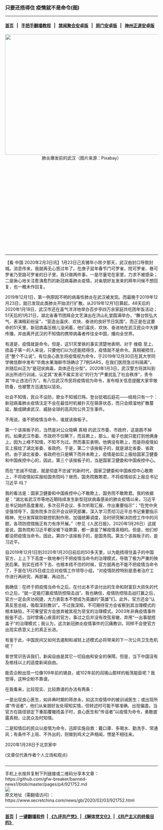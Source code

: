 ### 只要还捂得住 疫情就不是命令(图)
------------------------

#### [首页](https://github.com/gfw-breaker/banned-news1/blob/master/README.md) &nbsp;&nbsp;|&nbsp;&nbsp; [手把手翻墙教程](https://github.com/gfw-breaker/guides/wiki) &nbsp;&nbsp;|&nbsp;&nbsp; [禁闻聚合安卓版](https://github.com/gfw-breaker/bn-android) &nbsp;&nbsp;|&nbsp;&nbsp; [网门安卓版](https://github.com/oGate2/oGate) &nbsp;&nbsp;|&nbsp;&nbsp; [神州正道安卓版](https://github.com/SzzdOgate/update) 



<div class="article_right" style="fone-color:#000">
 <p style="text-align: center;">
  <img alt="" src="https://img3.secretchina.com/pic/2020/2-3/p2618791a741143929-ss.jpg" style="height:396px; width:600px"/>
  <br>
   肺炎爆发前的武汉（图片来源：Pixabay）
   <span id="hideid" name="hideid" style="color:red;display:none;">
    <span href="https://www.secretchina.com">
    </span>
   </span>
  </br>
 </p>
 <div id="txt-mid1-t21-2017">
  <ins class="adsbygoogle" data-ad-client="ca-pub-1276641434651360" data-ad-slot="2451032099" style="display:inline-block;width:336px;height:280px">
  </ins>
  

---


  </div>
 </div>
 <p>
  【看
  <span href="https://www.secretchina.com" target="_blank">
   中国
  </span>
  2020年2月3日讯】1月23日己亥猪年小除夕那天，武汉由封口导致封城。消息传来，我就再无心思过年了。在庚子鼠年春节门可罗雀、院可罗雀、巷可罗雀乃至路可罗雀的日子里，我只做两件事，一是尽量宅在家里，力求不被感染；二是揪心地关注愈演愈烈的新冠病毒肺炎疫情，对亲朋好友发来的拜年问候不想回复，也一概未作回复。
  <span id="hideid" name="hideid" style="color:red;display:none;">
   <span href="https://www.secretchina.com">
   </span>
  </span>
 </p>
 <p>
  2019年12月1日，第一例原因不明的病毒性肺炎在武汉被发现。而最晚于2019年12月23日，就已发现此类肺炎开始流行扩散。从2019年12月1日算起，48天后的2020年1月18日，武汉市还在喜气洋洋地举办百步亭四万余家庭共吃团年饭活动；51天后的1月21日，湖北省春节团拜会文艺演出在洪山礼堂圆满举办，“舞台恢弘大气、表演精彩纷呈”，“营造出喜庆、欢快、奋进的良好节日氛围”。而正是在这要命的51天里，新冠病毒压根儿没闲着，他们喜庆、欢快、奋进地在武汉民众中大肆传播，并由离开武汉的不知情的携带病毒者传往全中国，播向全世界。
 </p>
 <p>
  有道是，疫情就是命令。但是，这51天里铁的事实清楚地表明，对于
  <span href="https://www.secretchina.com/news/gb/tag/维稳" target="_blank">
   维稳
  </span>
  至上、捂盖子第一的人来说，只要他们以为还能捂得住，疫情就不是命令。真相被捂住，还“整个不让说”。有位良心医生将疫情视为命令，于2019年12月30日在其大学同学微信群中发布“华南水果海鲜市场确诊了7例SARS，在我们医院急诊科隔离”，并随后纠正为“是冠状病毒，具体还在分型”。2020年1月3日，武汉警方将其叫到派出所进行训诫，认定其“发表不属实言论”的行为“严重扰乱了社会秩序”，责令其“中止违法行为”。有八位武汉市民将疫情视为命令，发布相关信息提醒大家早做防备，也被警方迅速加以惩处。
 </p>
 <p>
  社会不知情，民众不设防，歌女不知城已殇，登台犹唱后庭花——结局只有一个：新冠病毒肺炎疫情注定不会在最佳时机被扑灭在萌芽状态，而只会顺溜地扩散蔓延，酿成肆虐武汉、威胁全球的高风险公共卫生事件。
 </p>
 <p>
  不用说，谁不把疫情当命令，谁就该挨板子。
 </p>
 <p>
  第一个该挨板子的，当然是对公众隐瞒
  <span href="https://www.secretchina.com/news/gb/tag/真相" target="_blank">
   真相
  </span>
  的武汉市委、市政府，这是跑不掉的。如果武汉市委、市政府不仅瞒下，而且欺上，那么，板子也就只能打到他俩身上。因为上峰不知情，不知不为过。然而事实表明，他俩没有欺上，而是将疫情如实上报给了湖北省委、省政府。于是，第二个该挨板子的，就是湖北省委、省政府。由于湖北省委、省政府也只是瞒下而并未欺上，疫情是如实上报给国家卫健委和中国疾控中心的，因此，第三个该挨板子的，当是国家卫健委和中国疾控中心。
 </p>
 <p>
  而在“忠诚不彻底，就是彻底不忠诚”的新时代，国家卫健委和中国疾控中心敢欺上，不将疫情如实报给国务院吗？继而，国务院敢欺君，不将疫情如实上报总书记
  <span href="https://www.secretchina.com/news/gb/tag/习近平" target="_blank">
   习近平
  </span>
  吗？
 </p>
 <p>
  我的看法是：国家卫健委和中国疾控中心不敢欺上，国务院不敢欺君。我的依据是：“湖北省武汉市等地近期陆续发生新型冠状病毒感染的肺炎疫情以来，习近平总书记始终高度重视，多次召开会议、多次听取汇报、作出重要指示”；“在党中央坚强领导下，国务院多次召开会议研究部署，深入学习贯彻习近平总书记重要指示精神，充分发挥联防联控机制作用，加强统筹调度，及时研究解决防控工作中的问题，各项防控措施正有力有序开展。”（参见《人民日报》，2020年1月26日）这就是说，国务院和习近平都没被下级欺蒙，都一直是了解疫情真相的。但是，他们却都没把疫情当命令。因此，第四个该挨板子的，是国务院。第五个该挨板子的，是习近平。
 </p>
 <p>
  自2019年12月1日到2020年1月20日前后的50多天里，以为能捂得住盖子的中国官方，上上下下高度一致地奉行不把疫情当命令的治理模式，导致了极为严重的殃民后果。到实在捂不下去、也根本捂不住的时候，官方就再也不能不把疫情当命令了，于是在1月25日成立应对疫情工作领导小组，“对疫情防控特别是患者治疗工作进行再研究、再部署、再动员。”
 </p>
 <p>
  我确信：在终于把疫情当命令之后，在付出本不该付出的生命和财富巨大损失的代价之后，“就一定能打赢疫情防控阻击战”。我也确信，疫情防控阻击战打赢之后，官方一定会庆功祝捷，大力表彰本不想成为英雄的“英雄”们。此外，官方还会“认真反思总结，吸取深刻教训”。不过我深知，不可期待官方会省察到其治理模式的根本缺陷，不可奢望官方会放弃被其视为至宝的治理模式。2003年非典疫情事件殷鉴不远，当时曾痛心疾首的官方，事过之后并没有改弦易辙，弃用“一出事就捂盖子”的治理模式；我认为，这次新冠肺炎疫情事件的沉痛教训，同样不会使官方出现实质意义上的真正长进。
 </p>
 <p>
  有鉴于此，中国民间又如何去遏制和减轻上述模式必将带来的下一次公共卫生危机呢？
 </p>
 <p>
  普世常识告诉我们，新闻自由是其它一切自由和安全的保障。但是，当下中国没有及格线以上的适度新闻自由。
 </p>
 <p>
  能否企盼出现一位像109年前的锡良，或102年前的阎锡山那样的板荡能臣呢？我觉得，这种企盼不靠谱。
 </p>
 <p>
  在我看来，比较现实、比较靠谱的办法有两条：
 </p>
 <p>
  一是出现良心医生，如非典时期的蒋彦永，如这次疫情中的被训诫医生；或出现所谓“传谣者”，他们从亲朋好友处得知实情，但转述时可能不够准确、出现偏差。当官方在路径锁定下重蹈覆辙捂盖子时，良心医生和“传谣者”以疫情为命令，勇敢披露真相，让民众及时知情。
 </p>
 <p>
  二是知情后的民众以疫情为命令，迅即实施自救：戴口罩、多喝水、勤洗手、常通风；有条件不上班、不外出的，则做到鸡犬之声相闻，愣是不相往来。
 </p>
 <p>
  2020年1月28日于北京家中
 </p>
 (文章仅代表作者个人立场和观点)
 <center>
  <div>
   <div id="txt-mid2-t22-2017" style="display: block;  max-height: 351px;  overflow: hidden;">
    <div id="SC-21xxx">
    </div>
    <ins class="adsbygoogle" data-ad-client="ca-pub-1276641434651360" data-ad-format="auto" data-ad-slot="4301710469" data-full-width-responsive="true" style="display:block">
    </ins>
   </div>
  </div>
 </center>
 <div style="padding-top:12px;">
 </div>
</div>

<hr/>
手机上长按并复制下列链接或二维码分享本文章：<br/>
https://github.com/gfw-breaker/banned-news1/blob/master/pages/p4/921752.md <br/>
<a href='https://github.com/gfw-breaker/banned-news1/blob/master/pages/p4/921752.md'><img src='https://github.com/gfw-breaker/banned-news1/blob/master/pages/p4/921752.md.png'/></a> <br/>
原文地址（需翻墙访问）：https://www.secretchina.com/news/gb/2020/02/03/921752.html


------------------------
#### [首页](https://github.com/gfw-breaker/banned-news1/blob/master/README.md) &nbsp;|&nbsp; [一键翻墙软件](https://github.com/gfw-breaker/nogfw/blob/master/README.md) &nbsp;| [《九评共产党》](https://github.com/gfw-breaker/9ping.md/blob/master/README.md#九评之一评共产党是什么) | [《解体党文化》](https://github.com/gfw-breaker/jtdwh.md/blob/master/README.md) | [《共产主义的终极目的》](https://github.com/gfw-breaker/gczydzjmd.md/blob/master/README.md)


<img src='http://gfw-breaker.win/banned-news/pages/p4/921752.md' width='0px' height='0px'/>